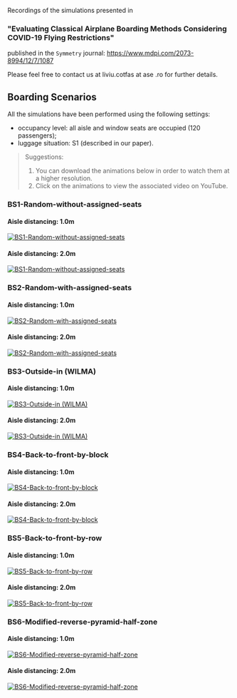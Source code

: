Recordings of the simulations presented in 
### **"Evaluating Classical Airplane Boarding Methods Considering COVID-19 Flying Restrictions"** 
published in the `Symmetry` journal: https://www.mdpi.com/2073-8994/12/7/1087

Please feel free to contact us at liviu.cotfas at ase .ro for further details. 

## Boarding Scenarios

All the simulations have been performed using the following settings:
- occupancy level: all aisle and window seats are occupied (120 passengers);
- luggage situation: S1 (described in our paper).

> Suggestions: 
> 1. You can download the animations below in order to watch them at a higher resolution.
> 2. Click on the animations to view the associated video on YouTube.

### BS1-Random-without-assigned-seats
#### Aisle distancing: 1.0m
[![BS1-Random-without-assigned-seats](recordings/bs1-1m.gif)](https://www.youtube.com/watch?v=Y2aczqklfV0)
#### Aisle distancing: 2.0m
[![BS1-Random-without-assigned-seats](recordings/bs1-2m.gif)](https://www.youtube.com/watch?v=0AE5RALXJnM)
### BS2-Random-with-assigned-seats
#### Aisle distancing: 1.0m
[![BS2-Random-with-assigned-seats](recordings/bs2-1m.gif)](https://www.youtube.com/watch?v=_dagV33h_k8)
#### Aisle distancing: 2.0m
[![BS2-Random-with-assigned-seats](recordings/bs2-2m.gif)](https://www.youtube.com/watch?v=QrJ_S1-v7k8)
### BS3-Outside-in (WILMA)
#### Aisle distancing: 1.0m
[![BS3-Outside-in (WILMA)](recordings/bs3-1m.gif)](https://www.youtube.com/watch?v=m8cUv6Y30rk)
#### Aisle distancing: 2.0m
[![BS3-Outside-in (WILMA)](recordings/bs3-2m.gif)](https://www.youtube.com/watch?v=_aqxwC3_LwI)
### BS4-Back-to-front-by-block
#### Aisle distancing: 1.0m
[![BS4-Back-to-front-by-block](recordings/bs4-1m.gif)](https://www.youtube.com/watch?v=WgBjGf7OV18)
#### Aisle distancing: 2.0m
[![BS4-Back-to-front-by-block](recordings/bs4-2m.gif)](https://www.youtube.com/watch?v=SdNIYpEYUv4)
### BS5-Back-to-front-by-row
#### Aisle distancing: 1.0m
[![BS5-Back-to-front-by-row](recordings/bs5-1m.gif)](https://www.youtube.com/watch?v=wkVa2p88420)
#### Aisle distancing: 2.0m
[![BS5-Back-to-front-by-row](recordings/bs5-2m.gif)](https://www.youtube.com/watch?v=_QewLOEKY8I)
### BS6-Modified-reverse-pyramid-half-zone
#### Aisle distancing: 1.0m
[![BS6-Modified-reverse-pyramid-half-zone](recordings/bs6-1m.gif)](https://www.youtube.com/watch?v=QlI69ZuLg5Q)
#### Aisle distancing: 2.0m
[![BS6-Modified-reverse-pyramid-half-zone](recordings/bs6-2m.gif)](https://www.youtube.com/watch?v=8D66BlOld70)
